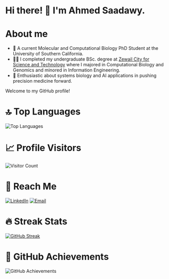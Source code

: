 # Hi there! 👋 I'm Ahmed Saadawy.

# About me
- 🚀 A current Molecular and Computational Biology PhD Student at the University of Southern California.
- 👨‍💻 I completed my undergraduate BSc. degree at [Zewail City for Science and Technology](https://www.zewailcity.edu.eg) where I majored in Computational Biology and Genomics and minored in Information Engineering.
- 🚀 Enthusiastic about systems biology and AI applications in pushing precision medicine forward.

Welcome to my GitHub profile!

# 🔝 Top Languages

![Top Languages](https://github-readme-stats.vercel.app/api/top-langs/?username=ahmedhesham47&layout=compact&theme=radical)

# 📈 Profile Visitors

![Visitor Count](https://komarev.com/ghpvc/?username=ahmedhesham47&style=flat-square)

# 🚀 Reach Me

[![LinkedIn](https://img.shields.io/badge/-LinkedIn-0077B5?style=flat&logo=linkedin&logoColor=white)](https://www.linkedin.com/in/ahmed-saadawy-a02a20177/)
[![Email](https://img.shields.io/badge/-Email-D14836?style=flat&logo=gmail&logoColor=white)](mailto:ahmedheshamgalal47@gmail.com)

# 🔥 Streak Stats
[![GitHub Streak](https://github-readme-streak-stats.herokuapp.com?user=ahmedhesham47&theme=radical)](https://git.io/streak-stats)

# 🌟 GitHub Achievements

![GitHub Achievements](https://github-profile-trophy.vercel.app/?username=ahmedhesham47&theme=radical)
